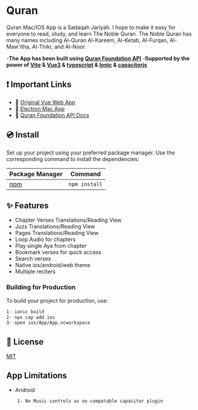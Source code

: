 # Quran

Quran Mac/IOS App is a Sadaqah Jariyah. I hope to make it easy for everyone to read, study, and learn The Noble Quran. The Noble Quran has many names including Al-Quran Al-Kareem, Al-Ketab, Al-Furqan, Al-Maw'itha, Al-Thikr, and Al-Noor.

-**The App has been built using [Quran Foundation API](https://api-docs.quran.com/docs/category/quran.com-api)**
-**Supported by the power of [Vite](https://vitejs.dev) & [Vue3](https://vuejs.org) & [typescript](https://www.typescriptlang.org) & [Ionic](https://ionicframework.com/docs/vue/your-first-app/deploying-mobile) & [capacitorjs](https://capacitorjs.com/docs/ios)**

## ❗️ Important Links

- 🚗 [Original Vue Web App](https://github.com/ahmedatwa/Nobel-Quran--vue3)
- 📄 [Electron Mac App](https://github.com/ahmedatwa/Quran-electron--vue3)
- 🔗 [Quran Foundation API Docs](https://api-docs.quran.com/docs/category/quran.com-api)


## 💿 Install

Set up your project using your preferred package manager. Use the corresponding command to install the dependencies:

| Package Manager                                                | Command        |
|---------------------------------------------------------------|----------------|
| [npm](https://docs.npmjs.com/cli/v7/commands/npm-install)     | `npm install`  |


## ✨ Features

- Chapter Verses Translations/Reading View 
- Juzs Translations/Reading View 
- Pages Translations/Reading View 
- Loop Audio for chapters
- Play single Aya from chapter
- Bookmark verses for quick access
- Search verses
- Native ios/android/web theme
- Multiple reciters


### Building for Production

To build your project for production, use:

```bash
1- ionic build
2- npx cap add ios
3- open ios/App/App.xcworkspace
```

## 📑 License
[MIT](http://opensource.org/licenses/MIT)

## App Limitations
- Android
```bash
    1- No Music controls as no compatable capacitor plugin